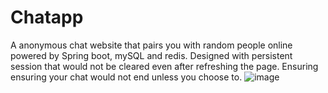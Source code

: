 # Chatapp
A anonymous chat website that pairs you with random people online powered by Spring boot, mySQL and redis. Designed with persistent session that would not be cleared even after refreshing the page. Ensuring ensuring your chat would not end unless you choose to.
![image](https://github.com/user-attachments/assets/25bec583-736c-4c9d-83c4-cb9ce2a3ba1b)

